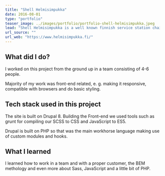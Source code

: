 ```yaml
---
title: "Shell Helmisimpukka"
date: 2016-08-01
type: "portfolio"
teaser_image: ../images/portfolio/portfolio-shell-helmisimpukka.jpeg
lead: "Shell Helmisimpukka is a well known finnish service station chain that has over 100 stations across Finland."
url_source: ""
url_web: "https://www.helmisimpukka.fi/"
---
```


## What did I do?

I worked on this project from the ground up in a team consisting of 4-6 people.

Majority of my work was front-end related, e. g. making it responsive, compatible with browsers and do basic styling.


## Tech stack used in this project

The site is built on Drupal 8. Building the Front-end we used tools such as grunt for compiling our SCSS to CSS and JavaScript to ES5.

Drupal is built on PHP so that was the main workhorse language making use of custom modules and hooks.

## What I learned

I learned how to work in a team and with a proper customer, the BEM methology and even more about Sass, JavaScript and a little bit of PHP.